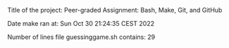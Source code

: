 Title of the project: Peer-graded Assignment: Bash, Make, Git, and GitHub

Date make ran at: Sun Oct 30 21:24:35 CEST 2022

Number of lines file guessinggame.sh contains: 29
